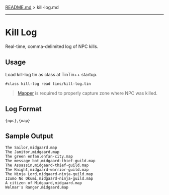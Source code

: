 [README.md](../../../) > kill-log.md

----

# Kill Log

Real-time, comma-delimited log of NPC kills.

## Usage

Load kill-log tin as class at TinTin++ startup.

`#class kill-log read tins/kill-log.tin`

> [Mapper](mapper.md) is required to properly capture zone where NPC was killed.

## Log Format

`{npc},{map}`

## Sample Output

````
The Sailor,midgaard.map
The Janitor,midgaard.map
The green enfan,enfan-city.map
The message bot,midgaard-thief-guild.map
The Assassin,midgaard-thief-guild.map
The Knight,midgaard-warrior-guild.map
The Ninja Lord,midgaard-ninja-guild.map
Izumo No Okumi,midgaard-ninja-guild.map
A citizen of Midgaard,midgaard.map
Welmar's Ranger,midgaard.map
````
